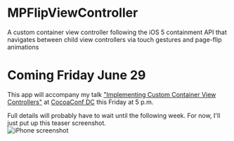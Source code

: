 MPFlipViewController
====================

A custom container view controller following the iOS 5 containment API that navigates between child view controllers via touch gestures and page-flip animations
  
Coming Friday June 29
=====================

This app will accompany my talk ["Implementing Custom Container View Controllers"](http://cocoaconf.com/conference/sessionDetails/82?confId=4) at [CocoaConf DC](http://cocoaconf.com/dc-2012/home) this Friday at 5 p.m.  

Full details will probably have to wait until the following week.  For now, I'll just put up this teaser screenshot.  
![iPhone screenshot](http://markpospesel.files.wordpress.com/2012/06/iphone_screenshot2x.png)
